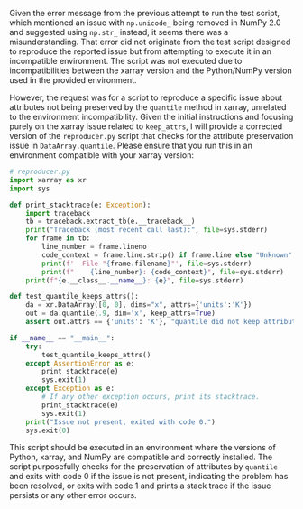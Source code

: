 Given the error message from the previous attempt to run the test script, which mentioned an issue with `np.unicode_` being removed in NumPy 2.0 and suggested using `np.str_` instead, it seems there was a misunderstanding. That error did not originate from the test script designed to reproduce the reported issue but from attempting to execute it in an incompatible environment. The script was not executed due to incompatibilities between the xarray version and the Python/NumPy version used in the provided environment.

However, the request was for a script to reproduce a specific issue about attributes not being preserved by the `quantile` method in xarray, unrelated to the environment incompatibility. Given the initial instructions and focusing purely on the xarray issue related to `keep_attrs`, I will provide a corrected version of the `reproducer.py` script that checks for the attribute preservation issue in `DataArray.quantile`. Please ensure that you run this in an environment compatible with your xarray version:

```python
# reproducer.py
import xarray as xr
import sys

def print_stacktrace(e: Exception):
    import traceback
    tb = traceback.extract_tb(e.__traceback__)
    print("Traceback (most recent call last):", file=sys.stderr)
    for frame in tb:
        line_number = frame.lineno
        code_context = frame.line.strip() if frame.line else "Unknown"
        print(f'  File "{frame.filename}"', file=sys.stderr)
        print(f"    {line_number}: {code_context}", file=sys.stderr)
    print(f"{e.__class__.__name__}: {e}", file=sys.stderr)

def test_quantile_keeps_attrs():
    da = xr.DataArray([0, 0], dims="x", attrs={'units':'K'})
    out = da.quantile(.9, dim='x', keep_attrs=True)
    assert out.attrs == {'units': 'K'}, "quantile did not keep attributes"

if __name__ == "__main__":
    try:
        test_quantile_keeps_attrs()
    except AssertionError as e:
        print_stacktrace(e)
        sys.exit(1)
    except Exception as e:
        # If any other exception occurs, print its stacktrace.
        print_stacktrace(e)
        sys.exit(1)
    print("Issue not present, exited with code 0.")
    sys.exit(0)
```

This script should be executed in an environment where the versions of Python, xarray, and NumPy are compatible and correctly installed. The script purposefully checks for the preservation of attributes by `quantile` and exits with code 0 if the issue is not present, indicating the problem has been resolved, or exits with code 1 and prints a stack trace if the issue persists or any other error occurs.